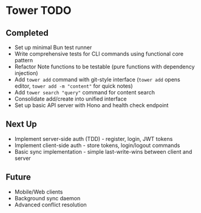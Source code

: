 # Tower TODO

## Completed

- Set up minimal Bun test runner
- Write comprehensive tests for CLI commands using functional core pattern
- Refactor Note functions to be testable (pure functions with dependency injection)
- Add `tower add` command with git-style interface (`tower add` opens editor, `tower add -m "content"` for quick notes)
- Add `tower search "query"` command for content search
- Consolidate add/create into unified interface
- Set up basic API server with Hono and health check endpoint

## Next Up

- Implement server-side auth (TDD) - register, login, JWT tokens
- Implement client-side auth - store tokens, login/logout commands
- Basic sync implementation - simple last-write-wins between client and server

## Future

- Mobile/Web clients
- Background sync daemon
- Advanced conflict resolution
